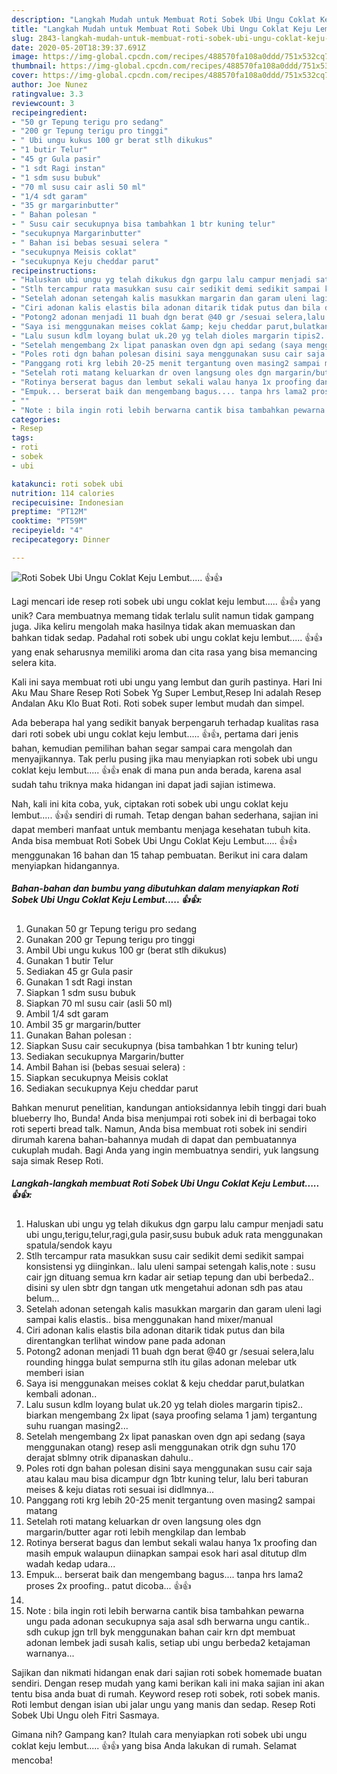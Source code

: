 ```yaml
---
description: "Langkah Mudah untuk Membuat Roti Sobek Ubi Ungu Coklat Keju Lembut..... 👍👍 yang Sempurna"
title: "Langkah Mudah untuk Membuat Roti Sobek Ubi Ungu Coklat Keju Lembut..... 👍👍 yang Sempurna"
slug: 2843-langkah-mudah-untuk-membuat-roti-sobek-ubi-ungu-coklat-keju-lembut-yang-sempurna
date: 2020-05-20T18:39:37.691Z
image: https://img-global.cpcdn.com/recipes/488570fa108a0ddd/751x532cq70/roti-sobek-ubi-ungu-coklat-keju-lembut-👍👍-foto-resep-utama.jpg
thumbnail: https://img-global.cpcdn.com/recipes/488570fa108a0ddd/751x532cq70/roti-sobek-ubi-ungu-coklat-keju-lembut-👍👍-foto-resep-utama.jpg
cover: https://img-global.cpcdn.com/recipes/488570fa108a0ddd/751x532cq70/roti-sobek-ubi-ungu-coklat-keju-lembut-👍👍-foto-resep-utama.jpg
author: Joe Nunez
ratingvalue: 3.3
reviewcount: 3
recipeingredient:
- "50 gr Tepung terigu pro sedang"
- "200 gr Tepung terigu pro tinggi"
- " Ubi ungu kukus 100 gr berat stlh dikukus"
- "1 butir Telur"
- "45 gr Gula pasir"
- "1 sdt Ragi instan"
- "1 sdm susu bubuk"
- "70 ml susu cair asli 50 ml"
- "1/4 sdt garam"
- "35 gr margarinbutter"
- " Bahan polesan "
- " Susu cair secukupnya bisa tambahkan 1 btr kuning telur"
- "secukupnya Margarinbutter"
- " Bahan isi bebas sesuai selera "
- "secukupnya Meisis coklat"
- "secukupnya Keju cheddar parut"
recipeinstructions:
- "Haluskan ubi ungu yg telah dikukus dgn garpu lalu campur menjadi satu ubi ungu,terigu,telur,ragi,gula pasir,susu bubuk aduk rata menggunakan spatula/sendok kayu"
- "Stlh tercampur rata masukkan susu cair sedikit demi sedikit sampai konsistensi yg diinginkan.. lalu uleni sampai setengah kalis,note : susu cair jgn dituang semua krn kadar air setiap tepung dan ubi berbeda2.. disini sy ulen sbtr dgn tangan utk mengetahui adonan sdh pas atau belum..."
- "Setelah adonan setengah kalis masukkan margarin dan garam uleni lagi sampai kalis elastis.. bisa menggunakan hand mixer/manual"
- "Ciri adonan kalis elastis bila adonan ditarik tidak putus dan bila direntangkan terlihat window pane pada adonan"
- "Potong2 adonan menjadi 11 buah dgn berat @40 gr /sesuai selera,lalu rounding hingga bulat sempurna stlh itu gilas adonan melebar utk memberi isian"
- "Saya isi menggunakan meises coklat &amp; keju cheddar parut,bulatkan kembali adonan.."
- "Lalu susun kdlm loyang bulat uk.20 yg telah dioles margarin tipis2.. biarkan mengembang 2x lipat (saya proofing selama 1 jam) tergantung suhu ruangan masing2..."
- "Setelah mengembang 2x lipat panaskan oven dgn api sedang (saya menggunakan otang) resep asli menggunakan otrik dgn suhu 170 derajat sblmny otrik dipanaskan dahulu.."
- "Poles roti dgn bahan polesan disini saya menggunakan susu cair saja atau kalau mau bisa dicampur dgn 1btr kuning telur, lalu beri taburan meises &amp; keju diatas roti sesuai isi didlmnya..."
- "Panggang roti krg lebih 20-25 menit tergantung oven masing2 sampai matang"
- "Setelah roti matang keluarkan dr oven langsung oles dgn margarin/butter agar roti lebih mengkilap dan lembab"
- "Rotinya berserat bagus dan lembut sekali walau hanya 1x proofing dan masih empuk walaupun diinapkan sampai esok hari asal ditutup dlm wadah kedap udara..."
- "Empuk... berserat baik dan mengembang bagus.... tanpa hrs lama2 proses 2x proofing.. patut dicoba... 👍👍"
- ""
- "Note : bila ingin roti lebih berwarna cantik bisa tambahkan pewarna ungu pada adonan secukupnya saja asal sdh berwarna ungu cantik.. sdh cukup jgn trll byk menggunakan bahan cair krn dpt membuat adonan lembek jadi susah kalis, setiap ubi ungu berbeda2 ketajaman warnanya..."
categories:
- Resep
tags:
- roti
- sobek
- ubi

katakunci: roti sobek ubi 
nutrition: 114 calories
recipecuisine: Indonesian
preptime: "PT12M"
cooktime: "PT59M"
recipeyield: "4"
recipecategory: Dinner

---
```



![Roti Sobek Ubi Ungu Coklat Keju Lembut..... 👍👍](https://img-global.cpcdn.com/recipes/488570fa108a0ddd/751x532cq70/roti-sobek-ubi-ungu-coklat-keju-lembut-👍👍-foto-resep-utama.jpg)

Lagi mencari ide resep roti sobek ubi ungu coklat keju lembut..... 👍👍 yang unik? Cara membuatnya memang tidak terlalu sulit namun tidak gampang juga. Jika keliru mengolah maka hasilnya tidak akan memuaskan dan bahkan tidak sedap. Padahal roti sobek ubi ungu coklat keju lembut..... 👍👍 yang enak seharusnya memiliki aroma dan cita rasa yang bisa memancing selera kita.

Kali ini saya membuat roti ubi ungu yang lembut dan gurih pastinya. Hari Ini Aku Mau Share Resep Roti Sobek Yg Super Lembut,Resep Ini adalah Resep Andalan Aku Klo Buat Roti. Roti sobek super lembut mudah dan simpel.

Ada beberapa hal yang sedikit banyak berpengaruh terhadap kualitas rasa dari roti sobek ubi ungu coklat keju lembut..... 👍👍, pertama dari jenis bahan, kemudian pemilihan bahan segar sampai cara mengolah dan menyajikannya. Tak perlu pusing jika mau menyiapkan roti sobek ubi ungu coklat keju lembut..... 👍👍 enak di mana pun anda berada, karena asal sudah tahu triknya maka hidangan ini dapat jadi sajian istimewa.


Nah, kali ini kita coba, yuk, ciptakan roti sobek ubi ungu coklat keju lembut..... 👍👍 sendiri di rumah. Tetap dengan bahan sederhana, sajian ini dapat memberi manfaat untuk membantu menjaga kesehatan tubuh kita. Anda bisa membuat Roti Sobek Ubi Ungu Coklat Keju Lembut..... 👍👍 menggunakan 16 bahan dan 15 tahap pembuatan. Berikut ini cara dalam menyiapkan hidangannya.

<!--inarticleads1-->

##### Bahan-bahan dan bumbu yang dibutuhkan dalam menyiapkan Roti Sobek Ubi Ungu Coklat Keju Lembut..... 👍👍:

1. Gunakan 50 gr Tepung terigu pro sedang
1. Gunakan 200 gr Tepung terigu pro tinggi
1. Ambil  Ubi ungu kukus 100 gr (berat stlh dikukus)
1. Gunakan 1 butir Telur
1. Sediakan 45 gr Gula pasir
1. Gunakan 1 sdt Ragi instan
1. Siapkan 1 sdm susu bubuk
1. Siapkan 70 ml susu cair (asli 50 ml)
1. Ambil 1/4 sdt garam
1. Ambil 35 gr margarin/butter
1. Gunakan  Bahan polesan :
1. Siapkan  Susu cair secukupnya (bisa tambahkan 1 btr kuning telur)
1. Sediakan secukupnya Margarin/butter
1. Ambil  Bahan isi (bebas sesuai selera) :
1. Siapkan secukupnya Meisis coklat
1. Sediakan secukupnya Keju cheddar parut


Bahkan menurut penelitian, kandungan antioksidannya lebih tinggi dari buah blueberry lho, Bunda! Anda bisa menjumpai roti sobek ini di berbagai toko roti seperti bread talk. Namun, Anda bisa membuat roti sobek ini sendiri dirumah karena bahan-bahannya mudah di dapat dan pembuatannya cukuplah mudah. Bagi Anda yang ingin membuatnya sendiri, yuk langsung saja simak Resep Roti. 

<!--inarticleads2-->

##### Langkah-langkah membuat Roti Sobek Ubi Ungu Coklat Keju Lembut..... 👍👍:

1. Haluskan ubi ungu yg telah dikukus dgn garpu lalu campur menjadi satu ubi ungu,terigu,telur,ragi,gula pasir,susu bubuk aduk rata menggunakan spatula/sendok kayu
1. Stlh tercampur rata masukkan susu cair sedikit demi sedikit sampai konsistensi yg diinginkan.. lalu uleni sampai setengah kalis,note : susu cair jgn dituang semua krn kadar air setiap tepung dan ubi berbeda2.. disini sy ulen sbtr dgn tangan utk mengetahui adonan sdh pas atau belum...
1. Setelah adonan setengah kalis masukkan margarin dan garam uleni lagi sampai kalis elastis.. bisa menggunakan hand mixer/manual
1. Ciri adonan kalis elastis bila adonan ditarik tidak putus dan bila direntangkan terlihat window pane pada adonan
1. Potong2 adonan menjadi 11 buah dgn berat @40 gr /sesuai selera,lalu rounding hingga bulat sempurna stlh itu gilas adonan melebar utk memberi isian
1. Saya isi menggunakan meises coklat &amp; keju cheddar parut,bulatkan kembali adonan..
1. Lalu susun kdlm loyang bulat uk.20 yg telah dioles margarin tipis2.. biarkan mengembang 2x lipat (saya proofing selama 1 jam) tergantung suhu ruangan masing2...
1. Setelah mengembang 2x lipat panaskan oven dgn api sedang (saya menggunakan otang) resep asli menggunakan otrik dgn suhu 170 derajat sblmny otrik dipanaskan dahulu..
1. Poles roti dgn bahan polesan disini saya menggunakan susu cair saja atau kalau mau bisa dicampur dgn 1btr kuning telur, lalu beri taburan meises &amp; keju diatas roti sesuai isi didlmnya...
1. Panggang roti krg lebih 20-25 menit tergantung oven masing2 sampai matang
1. Setelah roti matang keluarkan dr oven langsung oles dgn margarin/butter agar roti lebih mengkilap dan lembab
1. Rotinya berserat bagus dan lembut sekali walau hanya 1x proofing dan masih empuk walaupun diinapkan sampai esok hari asal ditutup dlm wadah kedap udara...
1. Empuk... berserat baik dan mengembang bagus.... tanpa hrs lama2 proses 2x proofing.. patut dicoba... 👍👍
1. 
1. Note : bila ingin roti lebih berwarna cantik bisa tambahkan pewarna ungu pada adonan secukupnya saja asal sdh berwarna ungu cantik.. sdh cukup jgn trll byk menggunakan bahan cair krn dpt membuat adonan lembek jadi susah kalis, setiap ubi ungu berbeda2 ketajaman warnanya...


Sajikan dan nikmati hidangan enak dari sajian roti sobek homemade buatan sendiri. Dengan resep mudah yang kami berikan kali ini maka sajian ini akan tentu bisa anda buat di rumah. Keyword resep roti sobek, roti sobek manis. Roti lembut dengan isian ubi jalar ungu yang manis dan sedap. Resep Roti Sobek Ubi Ungu oleh Fitri Sasmaya. 

Gimana nih? Gampang kan? Itulah cara menyiapkan roti sobek ubi ungu coklat keju lembut..... 👍👍 yang bisa Anda lakukan di rumah. Selamat mencoba!
